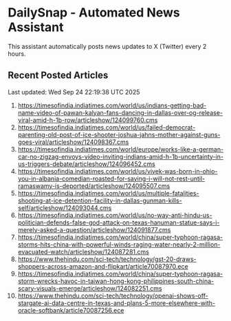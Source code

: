 # DailySnap - Automated News Assistant

This assistant automatically posts news updates to X (Twitter) every 2 hours.

## Recent Posted Articles

Last updated: Wed Sep 24 22:19:38 UTC 2025

1. https://timesofindia.indiatimes.com/world/us/indians-getting-bad-name-video-of-pawan-kalyan-fans-dancing-in-dallas-over-og-release-viral-amid-h-1b-row/articleshow/124099760.cms
2. https://timesofindia.indiatimes.com/world/us/failed-democrat-parenting-old-post-of-ice-shooter-joshua-jahns-mother-against-guns-goes-viral/articleshow/124098367.cms
3. https://timesofindia.indiatimes.com/world/europe/works-like-a-german-car-no-zigzag-envoys-video-inviting-indians-amid-h-1b-uncertainty-in-us-triggers-debate/articleshow/124096452.cms
4. https://timesofindia.indiatimes.com/world/us/vivek-was-born-in-ohio-you-in-albania-comedian-roasted-for-saying-i-will-not-rest-until-ramaswamy-is-deported/articleshow/124095507.cms
5. https://timesofindia.indiatimes.com/world/us/multiple-fatalities-shooting-at-ice-detention-facility-in-dallas-gunman-kills-self/articleshow/124093044.cms
6. https://timesofindia.indiatimes.com/world/us/no-way-anti-hindu-us-politician-defends-false-god-attack-on-texas-hanuman-statue-says-i-merely-asked-a-question/articleshow/124091877.cms
7. https://timesofindia.indiatimes.com/world/china/super-typhoon-ragasa-storms-hits-china-with-powerful-winds-raging-water-nearly-2-million-evacuated-watch/articleshow/124087281.cms
8. https://www.thehindu.com/sci-tech/technology/gst-20-draws-shoppers-across-amazon-and-flipkart/article70087970.ece
9. https://timesofindia.indiatimes.com/world/china/super-typhoon-ragasa-storm-wrecks-havoc-in-taiwan-hong-kong-philippines-south-china-scary-visuals-emerge/articleshow/124082251.cms
10. https://www.thehindu.com/sci-tech/technology/openai-shows-off-stargate-ai-data-centre-in-texas-and-plans-5-more-elsewhere-with-oracle-softbank/article70087256.ece
